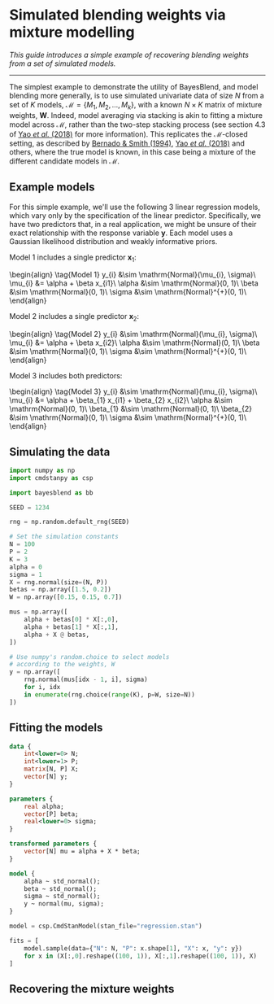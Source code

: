 # Simulated blending weights via mixture modelling

*This guide introduces a simple example of recovering blending
weights from a set of simulated models.*

----------------------------------------------------------

The simplest example to demonstrate the utility of BayesBlend,
and model blending more generally, is to use simulated univariate data
of size $N$ from a set of $K$ models, $\mathcal{M} = \{M_{1}, M_{2}, ..., M_{k}\}$,
with a known $N \times K$ matrix of mixture weights, $\mathbf{W}$.
Indeed, model averaging via stacking is akin to fitting a mixture model
across $\mathcal{M}$, rather than the two-step stacking process
(see section 4.3 of
[Yao *et al.* (2018)](http://www.stat.columbia.edu/~gelman/research/published/stacking_paper_discussion_rejoinder.pdf)
for more information).
This replicates the $\mathcal{M}$-closed setting, as described by
[Bernado & Smith (1994)](https://onlinelibrary.wiley.com/doi/book/10.1002/9780470316870),
[Yao *et al.* (2018)](http://www.stat.columbia.edu/~gelman/research/published/stacking_paper_discussion_rejoinder.pdf)
and others,
where the true model is known, in this case being a 
mixture of the different candidate models in $\mathcal{M}$.

## Example models

For this simple example, we'll use the following 3 linear regression models, which
vary only by the specification of the linear predictor.
Specifically, we have two predictors that, in a real application,
we might be unsure of their exact relationship with the response variable
$\mathbf{y}$.
Each model uses a Gaussian likelihood distribution and weakly informative
priors.

Model 1 includes a single predictor $\mathbf{x}_{1}$:

\begin{align}
    \tag{Model 1}
    y_{i} &\sim \mathrm{Normal}(\mu_{i}, \sigma)\\
    \mu_{i} &= \alpha + \beta x_{i1}\\
    \alpha &\sim \mathrm{Normal}(0, 1)\\
    \beta &\sim \mathrm{Normal}(0, 1)\\
    \sigma &\sim \mathrm{Normal}^{+}(0, 1)\\
\end{align}

Model 2 includes a single predictor $\mathbf{x}_{2}$:

\begin{align}
    \tag{Model 2}
    y_{i} &\sim \mathrm{Normal}(\mu_{i}, \sigma)\\
    \mu_{i} &= \alpha + \beta x_{i2}\\
    \alpha &\sim \mathrm{Normal}(0, 1)\\
    \beta &\sim \mathrm{Normal}(0, 1)\\
    \sigma &\sim \mathrm{Normal}^{+}(0, 1)\\
\end{align}

Model 3 includes both predictors:

\begin{align}
    \tag{Model 3}
    y_{i} &\sim \mathrm{Normal}(\mu_{i}, \sigma)\\
    \mu_{i} &= \alpha + \beta_{1} x_{i1} + \beta_{2} x_{i2}\\
    \alpha &\sim \mathrm{Normal}(0, 1)\\
    \beta_{1} &\sim \mathrm{Normal}(0, 1)\\
    \beta_{2} &\sim \mathrm{Normal}(0, 1)\\
    \sigma &\sim \mathrm{Normal}^{+}(0, 1)\\
\end{align}

## Simulating the data 

```python title="Data simulation"
import numpy as np
import cmdstanpy as csp

import bayesblend as bb

SEED = 1234

rng = np.random.default_rng(SEED)

# Set the simulation constants
N = 100
P = 2
K = 3
alpha = 0
sigma = 1
X = rng.normal(size=(N, P))
betas = np.array([1.5, 0.2])
W = np.array([0.15, 0.15, 0.7])

mus = np.array([
    alpha + betas[0] * X[:,0],
    alpha + betas[1] * X[:,1],
    alpha + X @ betas,
])

# Use numpy's random.choice to select models
# according to the weights, W
y = np.array([
    rng.normal(mus[idx - 1, i], sigma)
    for i, idx
    in enumerate(rng.choice(range(K), p=W, size=N))
])
```

## Fitting the models

```stan title="regression.stan"
data {
    int<lower=0> N;
    int<lower=1> P;
    matrix[N, P] X;
    vector[N] y;
}

parameters {
    real alpha;
    vector[P] beta;
    real<lower=0> sigma;
}

transformed parameters {
    vector[N] mu = alpha + X * beta;
}

model {
    alpha ~ std_normal();
    beta ~ std_normal();
    sigma ~ std_normal();
    y ~ normal(mu, sigma);
}
```

```python title="Fit the models with cmdstanpy"
model = csp.CmdStanModel(stan_file="regression.stan")

fits = [
    model.sample(data={"N": N, "P": x.shape[1], "X": x, "y": y})
    for x in (X[:,0].reshape((100, 1)), X[:,1].reshape((100, 1)), X)
]
```

## Recovering the mixture weights
